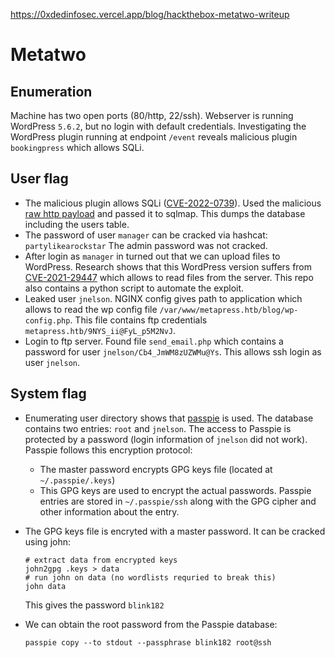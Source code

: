 https://0xdedinfosec.vercel.app/blog/hackthebox-metatwo-writeup

# Metatwo

## Enumeration

Machine has two open ports (80/http, 22/ssh).
Webserver is running WordPress `5.6.2`, but no login with default credentials.
Investigating the WordPress plugin running at endpoint `/event` reveals malicious plugin `bookingpress` which allows SQLi.


## User flag
- The malicious plugin allows SQLi ([CVE-2022-0739](https://wpscan.com/vulnerability/388cd42d-b61a-42a4-8604-99b812db2357)).
Used the malicious [raw http payload](sqli.req) and passed it to sqlmap.
This dumps the database including the users table.
- The password of user `manager` can be cracked via hashcat: `partylikearockstar`
The admin password was not cracked.
- After login as ``manager`` in turned out that we can upload files to WordPress.
Research shows that this WordPress version suffers from [CVE-2021-29447](https://github.com/motikan2010/CVE-2021-29447) which allows to read files from the server.
This repo also contains a python script to automate the exploit.
- Leaked user `jnelson`. NGINX config gives path to application which allows to read the wp config file `/var/www/metapress.htb/blog/wp-config.php`.
This file contains ftp credentials `metapress.htb/9NYS_ii@FyL_p5M2NvJ`.
- Login to ftp server. Found file `send_email.php` which contains a password for user `jnelson/Cb4_JmWM8zUZWMu@Ys`.
This allows ssh login as user `jnelson`.

## System flag

- Enumerating user directory shows that [passpie](https://github.com/marcwebbie/passpie) is used.
The database contains two entries: `root` and `jnelson`. 
The access to Passpie is protected by a password (login information of `jnelson` did not work).
Passpie follows this encryption protocol:
    - The master password encrypts GPG keys file (located at `~/.passpie/.keys`)
    - This GPG keys are used to encrypt the actual passwords. Passpie entries are stored in `~/.passpie/ssh` along with the GPG cipher and other information about the entry.

- The GPG keys file is encryted with a master password.
It can be cracked using john: 
    ```
    # extract data from encrypted keys
    john2gpg .keys > data
    # run john on data (no wordlists requried to break this)
    john data
    ```
  This gives the password `blink182`
- We can obtain the root password from the Passpie database:
    ```
    passpie copy --to stdout --passphrase blink182 root@ssh
    ```
